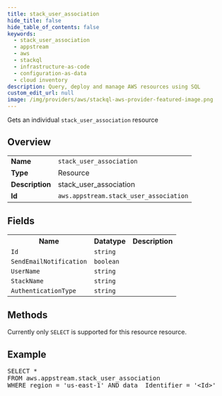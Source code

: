 ```yaml
---
title: stack_user_association
hide_title: false
hide_table_of_contents: false
keywords:
  - stack_user_association
  - appstream
  - aws
  - stackql
  - infrastructure-as-code
  - configuration-as-data
  - cloud inventory
description: Query, deploy and manage AWS resources using SQL
custom_edit_url: null
image: /img/providers/aws/stackql-aws-provider-featured-image.png
---
```

Gets an individual <code>stack_user_association</code> resource

## Overview
<table><tbody>
<tr><td><b>Name</b></td><td><code>stack_user_association</code></td></tr>
<tr><td><b>Type</b></td><td>Resource</td></tr>
<tr><td><b>Description</b></td><td>stack_user_association</td></tr>
<tr><td><b>Id</b></td><td><code>aws.appstream.stack_user_association</code></td></tr>
</tbody></table>

## Fields
<table><tbody>
<tr><th>Name</th><th>Datatype</th><th>Description</th></tr>
<tr><td><code>Id</code></td><td><code>string</code></td><td></td></tr>
<tr><td><code>SendEmailNotification</code></td><td><code>boolean</code></td><td></td></tr>
<tr><td><code>UserName</code></td><td><code>string</code></td><td></td></tr>
<tr><td><code>StackName</code></td><td><code>string</code></td><td></td></tr>
<tr><td><code>AuthenticationType</code></td><td><code>string</code></td><td></td></tr>

</tbody></table>

## Methods
Currently only <code>SELECT</code> is supported for this resource resource.

## Example
<pre>
SELECT * 
FROM aws.appstream.stack_user_association
WHERE region = 'us-east-1' AND data__Identifier = '&lt;Id&gt;'
</pre>
